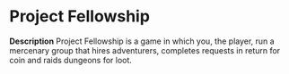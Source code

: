 # Project Fellowship

**Description**
Project Fellowship is a game in which you, the player, run a mercenary group that hires adventurers, completes requests in return for coin and raids dungeons for loot.
